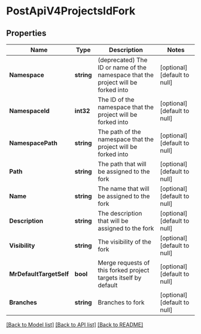 # PostApiV4ProjectsIdFork

## Properties
Name | Type | Description | Notes
------------ | ------------- | ------------- | -------------
**Namespace** | **string** | (deprecated) The ID or name of the namespace that the project will be forked into | [optional] [default to null]
**NamespaceId** | **int32** | The ID of the namespace that the project will be forked into | [optional] [default to null]
**NamespacePath** | **string** | The path of the namespace that the project will be forked into | [optional] [default to null]
**Path** | **string** | The path that will be assigned to the fork | [optional] [default to null]
**Name** | **string** | The name that will be assigned to the fork | [optional] [default to null]
**Description** | **string** | The description that will be assigned to the fork | [optional] [default to null]
**Visibility** | **string** | The visibility of the fork | [optional] [default to null]
**MrDefaultTargetSelf** | **bool** | Merge requests of this forked project targets itself by default | [optional] [default to null]
**Branches** | **string** | Branches to fork | [optional] [default to null]

[[Back to Model list]](../README.md#documentation-for-models) [[Back to API list]](../README.md#documentation-for-api-endpoints) [[Back to README]](../README.md)


